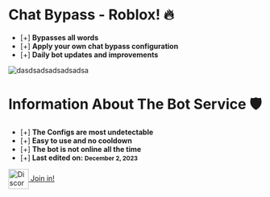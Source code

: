 # Chat Bypass - Roblox! 🔥

- [+] **Bypasses all words** 
- [+] **Apply your own chat bypass configuration**
- [+] **Daily bot updates and improvements**

![dasdsadsadsadsadsa](https://github.com/02Dcs/Chat/assets/95237577/d070ffe4-dbca-4975-ab13-8a1900bf9614)

# Information About The Bot Service 🛡
- [+] **The Configs are most undetectable**
- [+] **Easy to use and no cooldown**
- [+] **The bot is not online all the time**
- [+] **Last edited on: <small>December 2, 2023</small>**

<a href="https://discord.gg/ejFqne6tZb" target="_blank">
  <img align="center" src="https://imgs.search.brave.com/E0-QpUdGk4NVBInKvcgKZb6yAkvjK_u4FiBzy0XYl8Y/rs:fit:500:0:0/g:ce/aHR0cHM6Ly9jZG4u/bG9nb2pveS5jb20v/d3AtY29udGVudC91/cGxvYWRzLzIwMjEw/NDIyMDk1MDM3L2Rp/c2NvcmQtbWFzY290/LnBuZw" alt="Discord Link" width="40" height="40">
   Join in!
</a>

